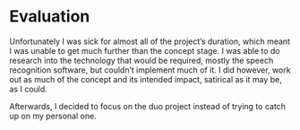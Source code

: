 # Evaluation

Unfortunately I was sick for almost all of the project’s duration, which meant I was unable to get much further than the concept stage. I was able to do research into the technology that would be required, mostly the speech recognition software, but couldn’t implement much of it. I did however, work out as much of the concept and its intended impact, satirical as it may be, as I could.

Afterwards, I decided to focus on the duo project instead of trying to catch up on my personal one.
